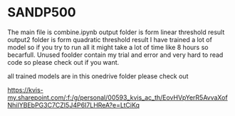 # SANDP500
The main file is combine.ipynb
output folder is form linear threshold result
output2 folder is form quadratic threshold result
I have trained a lot of model so if you try to run all it might take a lot of time like 8 hours so becarfull.
Unused foolder contain my trial and error and very hard to read code so please check out if you want.

all trained models are in this onedrive folder please check out

https://kvis-my.sharepoint.com/:f:/g/personal/00593_kvis_ac_th/EovHVpYerR5AvvaXofNhiIYBEbPG3C7CZI5J4P6I7LHReA?e=LtCiKq